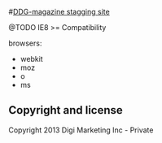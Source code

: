 #[DDG-magazine stagging site](http://besingamk.github.io/DDG-magazine/)

@TODO IE8 >= Compatibility

browsers:
* webkit
* moz
* o
* ms

## Copyright and license

Copyright 2013 Digi Marketing Inc - Private
